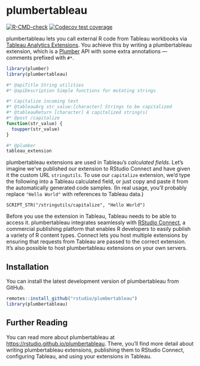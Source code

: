 
<!-- README.md is generated from README.Rmd. Please edit that file -->

# plumbertableau

<!-- badges: start -->

[![R-CMD-check](https://github.com/rstudio/plumbertableau/workflows/R-CMD-check/badge.svg)](https://github.com/rstudio/plumbertableau/actions)
[![Codecov test
coverage](https://codecov.io/gh/rstudio/plumbertableau/branch/main/graph/badge.svg)](https://codecov.io/gh/rstudio/plumbertableau?branch=main)
<!-- badges: end -->

plumbertableau lets you call external R code from Tableau workbooks via
[Tableau Analytics
Extensions](https://tableau.github.io/analytics-extensions-api/). You
achieve this by writing a plumbertableau extension, which is a
[Plumber](https://www.rplumber.io/) API with some extra annotations —
comments prefixed with `#*`.

``` r
library(plumber)
library(plumbertableau)

#* @apiTitle String utilities
#* @apiDescription Simple functions for mutating strings

#* Capitalize incoming text
#* @tableauArg str_value:[character] Strings to be capitalized
#* @tableauReturn [character] A capitalized string(s)
#* @post /capitalize
function(str_value) {
  toupper(str_value)
}

#* @plumber
tableau_extension
```

plumbertableau extensions are used in Tableau’s *calculated fields*.
Let’s imagine we’ve published our extension to RStudio Connect and have
given it the custom URL `stringutils`. To use our `capitalize`
extension, we’d type the following into a Tableau calculated field, or
just copy and paste it from the automatically generated code samples.
(In real usage, you’ll probably replace `"Hello World"` with references
to Tableau data.)

    SCRIPT_STR("/stringutils/capitalize", "Hello World")

Before you use the extension in Tableau, Tableau needs to be able to
access it. plumbertableau integrates seamlessly with [RStudio
Connect](https://rstudio.com/products/connect/), a commercial publishing
platform that enables R developers to easily publish a variety of R
content types. Connect lets you host multiple extensions by ensuring
that requests from Tableau are passed to the correct extension. It’s
also possible to host plumbertableau extensions on your own servers.

## Installation

You can install the latest development version of plumbertableau from
GitHub.

``` r
remotes::install_github("rstudio/plumbertableau")
library(plumbertableau)
```

## Further Reading

You can read more about plumbertableau at
<https://rstudio.github.io/plumbertableau>. There, you’ll find more
detail about writing plumbertableau extensions, publishing them to
RStudio Connect, configuring Tableau, and using your extensions in
Tableau.
